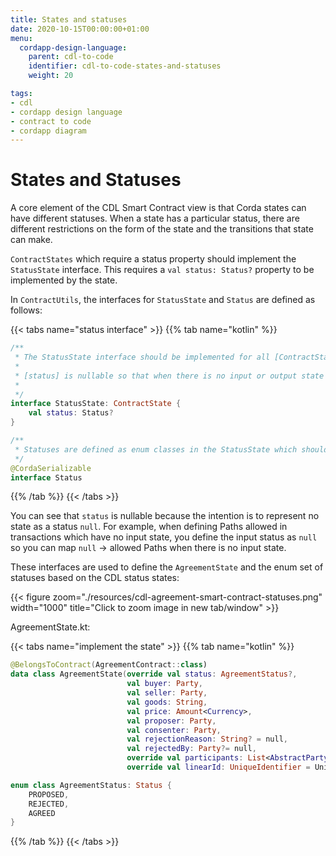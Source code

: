 ```yaml
---
title: States and statuses
date: 2020-10-15T00:00:00+01:00
menu:
  cordapp-design-language:
    parent: cdl-to-code
    identifier: cdl-to-code-states-and-statuses
    weight: 20

tags:
- cdl
- cordapp design language
- contract to code
- cordapp diagram
---
```



# States and Statuses

A core element of the CDL Smart Contract view is that Corda states can have different statuses. When a state has a particular status, there are different restrictions on the form of the state and the transitions that state can make.

`ContractStates` which require a status property should implement the `StatusState` interface. This requires a `val status: Status?` property to be implemented by the state.

In `ContractUtils`, the interfaces for `StatusState` and `Status` are defined as follows:

{{< tabs name="status interface" >}}
{{% tab name="kotlin" %}}
```kotlin
/**
 * The StatusState interface should be implemented for all [ContractState]s that require a status field.
 *
 * [status] is nullable so that when there is no input or output state in a transaction, the status can be represented as [null]
 *
 */
interface StatusState: ContractState {
    val status: Status?
}

/**
 * Statuses are defined as enum classes in the StatusState which should implement this Status interface.
 */
@CordaSerializable
interface Status

```
{{% /tab %}}
{{< /tabs >}}

You can see that `status` is nullable because the intention is to represent no state as a status `null`. For example, when defining Paths allowed in transactions which have no input state, you define the input status as `null` so you can map  `null` -> allowed Paths when there is no input state.

These interfaces are used to define the `AgreementState` and the enum set of statuses based on the CDL status states:

{{< figure zoom="./resources/cdl-agreement-smart-contract-statuses.png" width="1000" title="Click to zoom image in new tab/window" >}}

AgreementState.kt:

{{< tabs name="implement the state" >}}
{{% tab name="kotlin" %}}
```kotlin
@BelongsToContract(AgreementContract::class)
data class AgreementState(override val status: AgreementStatus?,
                          val buyer: Party,
                          val seller: Party,
                          val goods: String,
                          val price: Amount<Currency>,
                          val proposer: Party,
                          val consenter: Party,
                          val rejectionReason: String? = null,
                          val rejectedBy: Party?= null,
                          override val participants: List<AbstractParty> = listOf(buyer, seller),
                          override val linearId: UniqueIdentifier = UniqueIdentifier()) : LinearState, StatusState

enum class AgreementStatus: Status {
    PROPOSED,
    REJECTED,
    AGREED
}

```
{{% /tab %}}
{{< /tabs >}}
